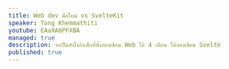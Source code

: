 ```yaml
---
title: Web dev มือใหม่ vs SvelteKit
speaker: Tong Khemmathiti
youtube: EAaXA0PFXBA
managed: true
description: จะเป็นยังไงถ้าเด็กที่พึ่งลองเขียน Web ได้ 4 เดือน ได้ลองเขียน Svelte
published: true
---
```

